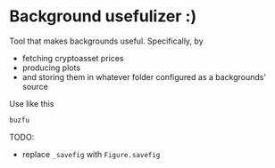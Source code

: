 # Background usefulizer :)

Tool that makes backgrounds useful.  Specifically, by

* fetching cryptoasset prices
* producing plots
* and storing them in whatever folder configured as a backgrounds' source

Use like this

```bash
buzfu
```

TODO:
* replace `_savefig` with `Figure.savefig`
